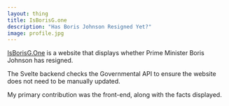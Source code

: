 ```yaml
---
layout: thing
title: IsBorisG.one
description: "Has Boris Johnson Resigned Yet?"
image: profile.jpg
---
```


[IsBorisG.One](https://isborisg.one) is a website that displays whether Prime Minister Boris Johnson has resigned.

The Svelte backend checks the Governmental API to ensure the website does not need to be manually updated.

My primary contribution was the front-end, along with the facts displayed.